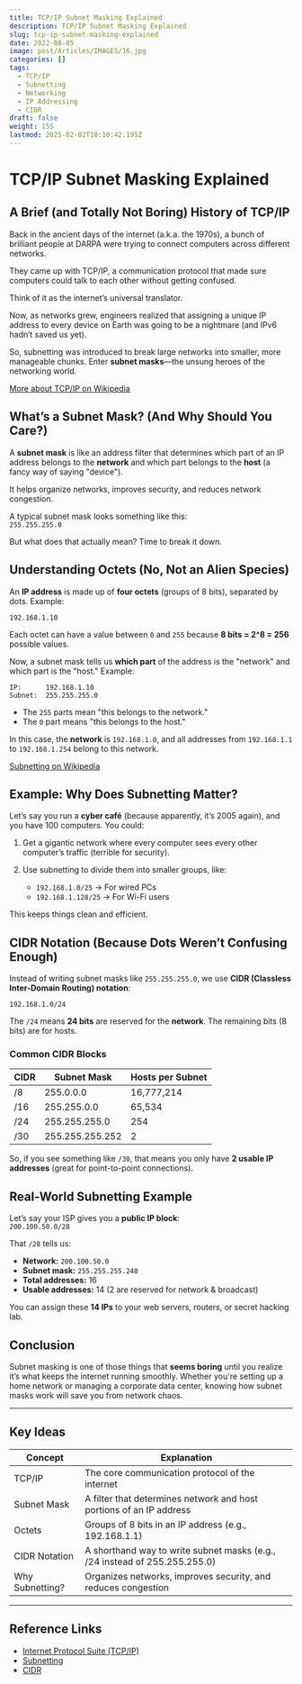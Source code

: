 ```yaml
---
title: TCP/IP Subnet Masking Explained
description: TCP/IP Subnet Masking Explained
slug: tcp-ip-subnet-masking-explained
date: 2022-08-05
image: post/Articles/IMAGES/16.jpg
categories: []
tags:
  - TCP/IP
  - Subnetting
  - Networking
  - IP Addressing
  - CIDR
draft: false
weight: 155
lastmod: 2025-02-02T18:10:42.195Z
---
```

# TCP/IP Subnet Masking Explained

## A Brief (and Totally Not Boring) History of TCP/IP

Back in the ancient days of the internet (a.k.a. the 1970s), a bunch of brilliant people at DARPA were trying to connect computers across different networks.

They came up with TCP/IP, a communication protocol that made sure computers could talk to each other without getting confused.

Think of it as the internet’s universal translator.

Now, as networks grew, engineers realized that assigning a unique IP address to every device on Earth was going to be a nightmare (and IPv6 hadn’t saved us yet).

So, subnetting was introduced to break large networks into smaller, more manageable chunks. Enter **subnet masks**—the unsung heroes of the networking world.

[More about TCP/IP on Wikipedia](https://en.wikipedia.org/wiki/Internet_protocol_suite)

## What’s a Subnet Mask? (And Why Should You Care?)

A **subnet mask** is like an address filter that determines which part of an IP address belongs to the **network** and which part belongs to the **host** (a fancy way of saying "device").

It helps organize networks, improves security, and reduces network congestion.

A typical subnet mask looks something like this:\
`255.255.255.0`

But what does that actually mean? Time to break it down.

## Understanding Octets (No, Not an Alien Species)

An **IP address** is made up of **four octets** (groups of 8 bits), separated by dots. Example:

```
192.168.1.10
```

Each octet can have a value between `0` and `255` because **8 bits = 2^8 = 256** possible values.

Now, a subnet mask tells us **which part** of the address is the "network" and which part is the "host." Example:

```
IP:      192.168.1.10
Subnet:  255.255.255.0
```

* The `255` parts mean "this belongs to the network."
* The `0` part means "this belongs to the host."

In this case, the **network** is `192.168.1.0`, and all addresses from `192.168.1.1` to `192.168.1.254` belong to this network.

[Subnetting on Wikipedia](https://en.wikipedia.org/wiki/Subnetwork)

## Example: Why Does Subnetting Matter?

Let’s say you run a **cyber café** (because apparently, it’s 2005 again), and you have 100 computers. You could:

1. Get a gigantic network where every computer sees every other computer’s traffic (terrible for security).
2. Use subnetting to divide them into smaller groups, like:

   * `192.168.1.0/25` → For wired PCs
   * `192.168.1.128/25` → For Wi-Fi users

This keeps things clean and efficient.

## CIDR Notation (Because Dots Weren’t Confusing Enough)

Instead of writing subnet masks like `255.255.255.0`, we use **CIDR (Classless Inter-Domain Routing) notation**:

```
192.168.1.0/24
```

The `/24` means **24 bits** are reserved for the **network**. The remaining bits (8 bits) are for hosts.

### Common CIDR Blocks

| CIDR | Subnet Mask     | Hosts per Subnet |
| ---- | --------------- | ---------------- |
| /8   | 255.0.0.0       | 16,777,214       |
| /16  | 255.255.0.0     | 65,534           |
| /24  | 255.255.255.0   | 254              |
| /30  | 255.255.255.252 | 2                |

So, if you see something like `/30`, that means you only have **2 usable IP addresses** (great for point-to-point connections).

## Real-World Subnetting Example

Let’s say your ISP gives you a **public IP block**:\
`200.100.50.0/28`

That `/28` tells us:

* **Network:** `200.100.50.0`
* **Subnet mask:** `255.255.255.240`
* **Total addresses:** 16
* **Usable addresses:** 14 (2 are reserved for network & broadcast)

You can assign these **14 IPs** to your web servers, routers, or secret hacking lab.

## Conclusion

Subnet masking is one of those things that **seems boring** until you realize it’s what keeps the internet running smoothly. Whether you're setting up a home network or managing a corporate data center, knowing how subnet masks work will save you from network chaos.

***

## Key Ideas

| Concept         | Explanation                                                                |
| --------------- | -------------------------------------------------------------------------- |
| TCP/IP          | The core communication protocol of the internet                            |
| Subnet Mask     | A filter that determines network and host portions of an IP address        |
| Octets          | Groups of 8 bits in an IP address (e.g., 192.168.1.1)                      |
| CIDR Notation   | A shorthand way to write subnet masks (e.g., /24 instead of 255.255.255.0) |
| Why Subnetting? | Organizes networks, improves security, and reduces congestion              |

***

## Reference Links

* [Internet Protocol Suite (TCP/IP)](https://en.wikipedia.org/wiki/Internet_protocol_suite)
* [Subnetting](https://en.wikipedia.org/wiki/Subnetwork)
* [CIDR](https://en.wikipedia.org/wiki/Classless_Inter-Domain_Routing)
